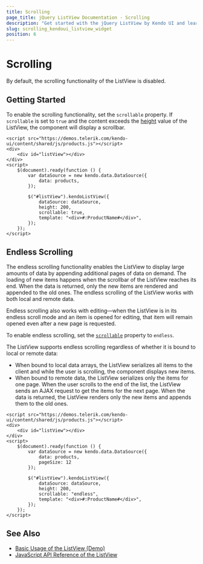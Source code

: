 ```yaml
---
title: Scrolling
page_title: jQuery ListView Documentation - Scrolling
description: "Get started with the jQuery ListView by Kendo UI and learn how to enable its scrolling functionality."
slug: scrolling_kendoui_listview_widget
position: 6
---
```


# Scrolling

By default, the scrolling functionality of the ListView is disabled.

## Getting Started

To enable the scrolling functionality, set the `scrollable` property. If `scrollable` is set to `true` and the content exceeds the [height](/api/javascript/ui/listview/configuration/height) value of the ListView, the component will display a scrollbar.

```dojo
<script src="https://demos.telerik.com/kendo-ui/content/shared/js/products.js"></script>
<div>
    <div id="listView"></div>
</div>
<script>
    $(document).ready(function () {
        var dataSource = new kendo.data.DataSource({
            data: products,
        });

        $("#listView").kendoListView({
            dataSource: dataSource,
            height: 200,
            scrollable: true,
            template: "<div>#:ProductName#</div>",
        });
    });
</script>
```

## Endless Scrolling

The endless scrolling functionality enables the ListView to display large amounts of data by appending additional pages of data on demand. The loading of new items happens when the scrollbar of the ListView reaches its end. When the data is returned, only the new items are rendered and appended to the old ones. The endless scrolling of the ListView works with both local and remote data.

Endless scrolling also works with editing&mdash;when the ListView is in its endless scroll mode and an item is opened for editing, that item will remain opened even after a new page is requested.

To enable endless scrolling, set the [`scrollable`](/api/javascript/ui/listview/configuration/scrollable) property to `endless`.

The ListView supports endless scrolling regardless of whether it is bound to local or remote data:
* When bound to local data arrays, the ListView serializes all items to the client and while the user is scrolling, the component displays new items.
* When bound to remote data, the ListView serializes only the items for one page. When the user scrolls to the end of the list, the ListView sends an AJAX request to get the items for the next page. When the data is returned, the ListView renders only the new items and appends them to the old ones.

```dojo
<script src="https://demos.telerik.com/kendo-ui/content/shared/js/products.js"></script>
<div>
    <div id="listView"></div>
</div>
<script>
    $(document).ready(function () {
        var dataSource = new kendo.data.DataSource({
            data: products,
          	pageSize: 12
        });

        $("#listView").kendoListView({
            dataSource: dataSource,
            height: 200,
            scrollable: "endless",
            template: "<div>#:ProductName#</div>",
        });
    });
</script>
```

## See Also

* [Basic Usage of the ListView (Demo)](https://demos.telerik.com/kendo-ui/listview/index)
* [JavaScript API Reference of the ListView](/api/javascript/ui/listview)
